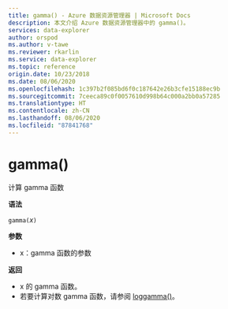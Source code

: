 ```yaml
---
title: gamma() - Azure 数据资源管理器 | Microsoft Docs
description: 本文介绍 Azure 数据资源管理器中的 gamma()。
services: data-explorer
author: orspod
ms.author: v-tawe
ms.reviewer: rkarlin
ms.service: data-explorer
ms.topic: reference
origin.date: 10/23/2018
ms.date: 08/06/2020
ms.openlocfilehash: 1c397b2f085bd6f0c187642e26b3cfe15188ec9b
ms.sourcegitcommit: 7ceeca89c0f0057610d998b64c000a2bb0a57285
ms.translationtype: HT
ms.contentlocale: zh-CN
ms.lasthandoff: 08/06/2020
ms.locfileid: "87841768"
---
```

# <a name="gamma"></a>gamma()

计算 gamma 函数

**语法**

`gamma(`*x*`)`

**参数**

* x：gamma 函数的参数

**返回**

* x 的 gamma 函数。
* 若要计算对数 gamma 函数，请参阅 [loggamma()](loggammafunction.md)。